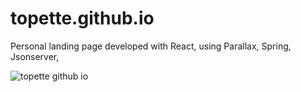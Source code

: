 # topette.github.io
Personal landing page developed with React, using Parallax, Spring, Jsonserver,

![topette github io](https://user-images.githubusercontent.com/885652/190942381-4b5d32b6-e7b5-45d6-a40f-d10014cad205.jpg)
